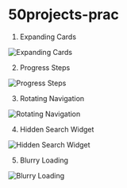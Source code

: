 # 50projects-prac

1. Expanding Cards

![Expanding Cards](https://user-images.githubusercontent.com/78226946/121834951-36655e00-cc8d-11eb-8981-a2ab723cc06a.gif)

2. Progress Steps

![Progress Steps](https://user-images.githubusercontent.com/78226946/121955146-ce5e5880-cd1c-11eb-92c2-26f7211b8def.gif)

3. Rotating Navigation

![Rotating Navigation](https://user-images.githubusercontent.com/78226946/122631263-d05f4900-d087-11eb-813c-348147a85629.gif)

4. Hidden Search Widget

![Hidden Search Widget](https://user-images.githubusercontent.com/78226946/122662071-7032da80-d14d-11eb-9434-18dc8ae4bd39.gif)

5. Blurry Loading

![Blurry Loading](https://user-images.githubusercontent.com/78226946/122662074-7628bb80-d14d-11eb-8041-bb62961d051e.gif)
